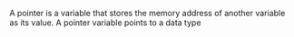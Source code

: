 A pointer is a variable that stores the memory address of another variable as its value. A pointer variable points to a data type 

